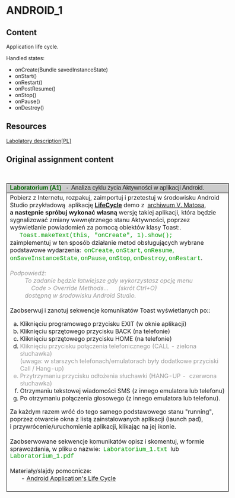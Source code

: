 # ANDROID_1
## Content
Application life cycle. 

Handled states:
* onCreate(Bundle savedInstanceState)
* onStart()
* onRestart()
* onPostResume()
* onStop()
* onPause()
* onDestroy()


## Resources
[Labolatory description[PL]](http://marek.piasecki.staff.iiar.pwr.wroc.pl/dydaktyka/pam-asi/laboratorium.html#ANDROID_1)

## Original assignment content


&nbsp;<span style="font-weight: bold;"><a name="ANDROID_1"></a></span>
<table style="text-align: left; width: 600px;" border="1" cellpadding="10" cellspacing="0">

  <tbody>
    <tr style="font-family: Arial;">
      <td style="background-color: rgb(204, 204, 204);"><span style="font-weight: bold; color: rgb(0, 102, 0);">Laboratorium (A1)</span>&nbsp;&nbsp;
-&nbsp; Analiza cyklu życia Aktywności w aplikacji Android.</td>
    </tr>
    <tr>
      <td><span style="font-family: Arial;"><span style="font-weight: bold;"></span></span>Pobierz z Internetu,
rozpakuj, zaimportuj i przetestuj w
środowisku Android Studio przykładową&nbsp; aplikację&nbsp;<a href="http://marek.piasecki.staff.iiar.pwr.wroc.pl/dydaktyka/pam/L02_AND/lifecycle.zip"><span style="font-weight: bold;">LifeCycle</span></a> demo z&nbsp; <a href="http://grail.cba.csuohio.edu/~matos/notes/cis-493/lecture-notes/code/_showFiles_zip.php">archiwum
V. Matosa</a>,<br>
      <span style="font-weight: bold;"> a następnie spróbuj wykonać
własną</span>
wersję takiej aplikacji, która będzie sygnalizować zmiany wewnętrznego
stanu Aktywności, poprzez wyświetlanie powiadomień za pomocą obiektów
klasy Toast:.<br>
&nbsp;&nbsp;&nbsp;&nbsp;&nbsp; <span style="font-family: Courier New,Courier,monospace; color: rgb(0, 153, 0);">Toast.makeText(this,
"onCreate", 1).show();</span><br>
zaimplementuj w ten sposób działanie metod obsługujących wybrane
podstawowe wydarzenia:&nbsp; <span style="font-family: Courier New,Courier,monospace; color: rgb(0, 153, 0);">onCreate</span><span style="color: rgb(0, 153, 0);">, </span><span style="font-family: Courier New,Courier,monospace; color: rgb(0, 153, 0);">onStart</span><span style="color: rgb(0, 153, 0);">, </span><span style="font-family: Courier New,Courier,monospace; color: rgb(0, 153, 0);">onResume</span><span style="color: rgb(0, 153, 0);">, </span><span style="font-family: Courier New,Courier,monospace; color: rgb(0, 153, 0);">onSaveInstanceState</span><span style="color: rgb(0, 153, 0);">, </span><span style="font-family: Courier New,Courier,monospace; color: rgb(0, 153, 0);">onPause</span><span style="color: rgb(0, 153, 0);">, </span><span style="font-family: Courier New,Courier,monospace; color: rgb(0, 153, 0);">onStop</span><span style="color: rgb(0, 153, 0);">, </span><span style="font-family: Courier New,Courier,monospace; color: rgb(0, 153, 0);">onDestroy</span><span style="color: rgb(0, 153, 0);">, </span><span style="font-family: Courier New,Courier,monospace; color: rgb(0, 153, 0);">onRestart</span>.<br>
      <br>
      <span style="font-style: italic; color: rgb(153, 153, 153);">Podpowiedź:</span><br style="font-style: italic; color: rgb(153, 153, 153);">
      <div style="margin-left: 40px; font-style: italic; color: rgb(153, 153, 153);">To
zadanie będzie łatwiejsze gdy wykorzystasz opcję menu<br>
      </div>
      <div style="margin-left: 40px; font-style: italic; color: rgb(153, 153, 153);">&nbsp;&nbsp;&nbsp;
Code &gt; Override Methods…&nbsp;&nbsp;&nbsp;&nbsp;&nbsp; (skrót Ctrl+O)<br>
      </div>
      <div style="margin-left: 40px; font-style: italic; color: rgb(153, 153, 153);">dostępną
w środowisku Android Studio.<br>
      </div>
      <br>
Zaobserwuj i zanotuj sekwencje komunikatów Toast wyświetlanych po::<br>
      <ol style="list-style-type: lower-alpha;">
        <li>Kliknięciu programowego przycisku&nbsp;EXIT (w oknie aplikacji)</li>
        <li>Kliknięciu sprzętowego przycisku BACK (na telefonie)
        </li>
        <li>Kliknięciu sprzętowego przycisku HOME&nbsp;(na telefonie)</li>
        <li><span style="color: rgb(153, 153, 153);">Kliknięciu przycisku połączenia telefonicznego (CALL -
zielona słuchawka)</span><br><span style="color: rgb(153, 153, 153);">(uwaga: w starszych telefonach/emulatorach były dodatkowe przyciski Call / Hang-up)</span> </li>
        <li style="color: rgb(153, 153, 153);">Przytrzymaniu przycisku odłożenia słuchawki (HANG-UP
-&nbsp; czerwona słuchawka)</li>
        <li>Otrzymaniu tekstowej wiadomości SMS (z innego emulatora lub
telefonu)<br>
        </li>
        <li>Po otrzymaniu połączenia głosowego (z innego emulatora lub
telefonu).</li>
      </ol>
Za każdym razem wróć do tego samego podstawowego stanu "running",<br>
poprzez otwarcie okna z listą zainstalowanych aplikacji (launch pad),<br>
i przywrócenie/uruchomienie aplikacji, klikając na jej ikonie.<br>
      <br>
Zaobserwowane sekwencje komunikatów opisz i skomentuj, w formie
sprawozdania, w pliku o nazwie:&nbsp; <span style="font-family: Courier New,Courier,monospace; color: rgb(0, 153, 0);">Laboratorium_1.txt</span>&nbsp;
lub&nbsp; <span style="font-family: Courier New,Courier,monospace; color: rgb(0, 153, 0);">Laboratorium_1.pdf</span><br>
      <br>
Materiały/slajdy pomocnicze:<br>
&nbsp;&nbsp;&nbsp;&nbsp;&nbsp;&nbsp; - <a href="http://grail.cba.csuohio.edu/~matos/notes/cis-493/lecture-notes/slides/Android-Chapter03-Life-Cycle.pdf">Android
Application's Life Cycle</a><br>
      <br>
      <span style="font-family: Arial; font-weight: bold;"></span></td>
    </tr>
  </tbody>
</table>



